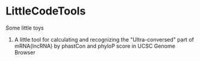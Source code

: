 # LittleCodeTools
Some little toys
1. A little tool for calculating and recognizing the "Ultra-conversed" part of mRNA(lncRNA) by phastCon and phyloP score in UCSC Genome Browser
